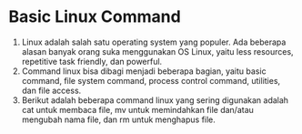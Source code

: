 # Basic Linux Command

1. Linux adalah salah satu operating system yang populer. Ada beberapa alasan banyak orang suka menggunakan OS Linux, yaitu less resources, repetitive task friendly, dan powerful.
2. Command linux bisa dibagi menjadi beberapa bagian, yaitu basic command, file system command, process control command, utilities, dan file access.
3. Berikut adalah beberapa command linux yang sering digunakan adalah cat untuk membaca file, mv untuk memindahkan file dan/atau mengubah nama file, dan rm untuk menghapus file.